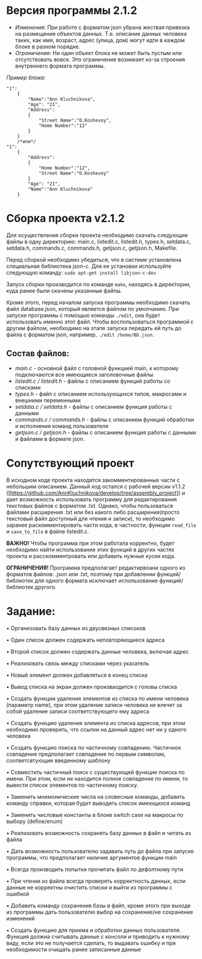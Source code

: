 # **Версия программы 2.1.2**
* *Изменения*: При работе с форматом json убрана жествая привязка на размещение объектов данных. Т.е. описание данных человека таких, как имя, возраст, адрес (улица, дом) могут идти в каждом блоке в разном порядке.
* *Ограничения*: Ни один объект блока не может быть пустым или отсутствовать вовсе. Это ограничение возникает из-за строения внутреннего формата программы.

*Пример блока:*
```
"1":
    {
        "Name":"Ann Kluchnikova",
        "Age": "21",
        "Address":
        {
            "Street Name":"O.Koshevoy",
            "Home Number":"12"
        }
    }
    /*или*/
"1":
    {
        "Address":
        {
            "Home Number":"12",
            "Street Name":"O.Koshevoy"
        }
        "Age": "21",
        "Name":"Ann Kluchnikova"
    }
```
# **Сборка проекта v2.1.2**

Для осуществления сборки проекта необходимо скачать следующие файлы в одну директорию: main.c, listedit.c, listedit.h, types.h, setdata.c, setdata.h, commands.c, commands.h, getjson.c, getjson.h, Makefile.

Перед сборкой необходимо убедиться, что в системе установлена специальная библиотека json-c. Для ее установки используйте следующую команду:
`sudo apt-get install libjson-c-dev`

Запуск сборки производится по команде `make`, находясь в директории, куда ранее были скачены указанные файлы.

Кроме этого, перед началом запуска программы необходимо скачать файл database.json, который является файлом по умолчанию. При запуске программы с помощью команды `./edit`, она будет использовать именно этот файл. Чтобы воспользоваться программой с другим файлом, необходимо на этапе запуска передать ей путь до файла с форматом json, например, `./edit /home/BD.json`.

## **Состав файлов:**

* *main.c* - основной файл с головной функцией main, к которому подключаются все имеющиеся заголовочные файлы
* *listedit.c / listedit.h* - файлы с описанием функций работы со списками
* *types.h* - файл с описанием использующихся типов, макросами и внешними переменными
* *setdata.c / setdata.h* - файлы с описанием функция работы с данными
* *commands.c / commands.h* - файлы с описанием функций обработки и исполнения команд пользователя
* *getjson.c / getjson.h* - файлы с описанием функция работы с данными и файлами в формате json.

# **Сопутствующий проект**
В исходном коде проекта находятся закомментированные части с небольшим описанием. Данный код остался с рабочей версии v1.1.2 ([https://github.com/AnnKluchnikova/develop/tree/assembly_project]) и дает возможность использовать программу для редактирования текстовых файлов с форматом .txt. Однако, чтобы пользоваться файлами расширения .txt или без какого либо расширения(просто текстовый файл доступный для чтения и записи), то необходимо заранее раскомментировать части кода, в частности, функции `read_file` и `save_to_file` в файле listedit.c.

**ВАЖНО!** Чтобы программа при этом работала корректно, будет необходимо найти использование этих функций в других частях проекта и расскомментровать или добавить нужные куски кода.

**ОГРАНИЧЕНИЯ!** Программа предполагает редактирвоани одного из форматов файлов: .json или .txt, поэтому при добавлении функций/библиотек для одного формата исключает использование функций/библиотек другого.  

# **Задание:**

• Организовать базу данных из двусвязных списоков

• Один список должен содержать неповторяющиеся адреса

• Второй список должен содержать данные человека, включая адрес

• Реализовать связь между списками через указатель

• Новый элемент должен добавляться в конец списка

• Вывод списка на экран должен произваодится с головы списка

• Создать функции удаления элементов из списка по имени человека (параметр name), при этом удаление записи человека не влечет за собой удаление записи соответствующего ему адреса

• Создать функцию удаления элемента из списка адресов, при этом необходимо проверить, что ссылки на данный адрес нет ни у одного человека

• Создать функцию поиска по частичному совпадению. Частичное совпадение предполагает совпадение по первым символам, соответсвтующие введенному шаблону

• Совместить частичный поиск с существующей функцие поиска по имени. При этом, если не находится полное совпадение по имени, то вывести список элементов по частичному поиску.

• Заменить мнемонические числа на словесные команды, добавить команду справки, которая будет выводить список имеющихся команд

• Заменить числовые константы в блоке switch case на макросы по выбору (define/enum)

• Реализовать возможность сохранять базу данных в файл и читать из файла

• Дать возможность пользователю задавать путь до файла при запуске программы, что предполагает наличие аргументов функции main

• Всегда производить попытки прочитать файл по дефолтному пути

• При чтении из файла всегда проверять корректность данных, если данные не корректны очистить списки и выйти из программы с ошибкой

• Добавить команду сохранения базы в файл, кроме этого при выходе из программы дать пользователю выбор на сохранение/не сохранение изменений

• Создать функцию для приема и обработки данных пользователя. Функция должна считывать данные с консоли и приводить к нужному виду, если это не получается сделать, то выдавать ошибку и при необходимости очищать ранее записанные данные

